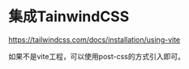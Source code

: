 # 集成TainwindCSS
https://tailwindcss.com/docs/installation/using-vite

如果不是vite工程，可以使用post-css的方式引入即可。